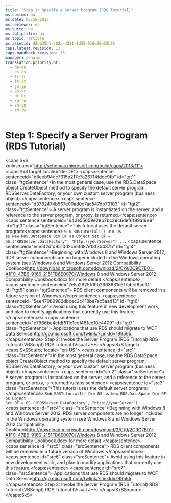 ```yaml
---
title: "Step 1: Specify a Server Program (RDS Tutorial)"
ms.custom: na
ms.date: 05/16/2016
ms.reviewer: na
ms.suite: na
ms.tgt_pltfrm: na
ms.topic: article
ms.assetid: d8bb35b1-c02a-4231-8d55-016e56e53b95
caps.latest.revision: 13
caps.handback.revision: 13
manager: sonalm
translation.priority.ht: 
  - de-de
  - es-es
  - fr-fr
  - it-it
  - ja-jp
  - ko-kr
  - pt-br
  - ru-ru
  - zh-cn
  - zh-tw
---
```

# Step 1: Specify a Server Program (RDS Tutorial)
<?xml version="1.0" encoding="utf-8"?>
<caps:SxS xmlns:caps="http://schemas.microsoft.com/build/caps/2013/11">
  <caps:SxSTarget locale="de-DE">
    <developerConceptualDocument xsi:schemaLocation="http://ddue.schemas.microsoft.com/authoring/2003/5 http://dduestorage.blob.core.windows.net/ddueschema/developer.xsd" xmlns="http://ddue.schemas.microsoft.com/authoring/2003/5" xmlns:xlink="http://www.w3.org/1999/xlink" xmlns:xsi="http://www.w3.org/2001/XMLSchema-instance">
      <introduction>
        <para>
          <caps:sentence sentenceid="b8eeb94dc7315b217e7a26714fddc9fb" id="tgt1" class="tgtSentence">In the most general case, use the <legacyLink xlink:href="9194bffa-5bdf-4dff-af86-f7158c23bfa7">RDS.DataSpace</legacyLink> object <legacyLink xlink:href="dec96be6-0b31-4953-9c9a-e962b5afcd18">CreateObject</legacyLink> method to specify the default server program, <legacyLink xlink:href="e75240c2-b749-471e-b6ea-98cae232efbe">RDSServer.DataFactory</legacyLink>, or your own custom server program (business object).</caps:sentence>
          <caps:sentence sentenceid="d3782474b567e00ad0c7ac547db73103" id="tgt2" class="tgtSentence"> A server program is instantiated on the server, and a reference to the server program, or <legacyItalic>proxy</legacyItalic>, is returned.</caps:sentence>
        </para>
        <para>
          <caps:sentence sentenceid="642e55659e28b2bc39c6def6f99a19e9" id="tgt3" class="tgtSentence">This tutorial uses the default server program:</caps:sentence>
        </para>
        <code>Sub RDSTutorial1()
   Dim DS as New RDS.DataSpace
   Dim DF as Object
   Set DF = DS.("RDSServer.DataFactory", "http://yourServer")
...</code>
        <alert class="important">
          <para>
            <caps:sentence sentenceid="ece5f2dfd9510d2ce5fd87e13f3b437b" id="tgt4" class="tgtSentence">Beginning with Windows 8 and Windows Server 2012, RDS server components are no longer included in the Windows operating system (see Windows 8 and <externalLink><linkText>Windows Server 2012 Compatibility Cookbook</linkText><linkUri>http://download.microsoft.com/download/2/C/9/2C9C7B01-A1FC-47B6-9166-2151FB6E007C/Windows 8 and Windows Server 2012 Compatibility Cookbook.docx</linkUri></externalLink> for more detail).</caps:sentence>
            <caps:sentence sentenceid="7e5a2625f09b2693631c6f7abcf8ac31" id="tgt5" class="tgtSentence"> RDS client components will be removed in a future version of Windows.</caps:sentence>
            <caps:sentence sentenceid="5ee47089982dbcec2c418ba7ac5aad13" id="tgt6" class="tgtSentence"> Avoid using this feature in new development work, and plan to modify applications that currently use this feature.</caps:sentence>
            <caps:sentence sentenceid="e7966be4cfdf511c1cdf461ed10c4409" id="tgt7" class="tgtSentence"> Applications that use RDS should migrate to <externalLink><linkText>WCF Data Service</linkText><linkUri>http://go.microsoft.com/fwlink/?LinkId=199565</linkUri></externalLink>.</caps:sentence>
          </para>
        </alert>
      </introduction>
      <relatedTopics>
        <link xlink:href="5e74c2da-65ee-4de4-8b41-6eac45c3632e">Step 2: Invoke the Server Program (RDS Tutorial)</link>
        <link xlink:href="e2a48c4d-88b1-43ff-a202-9cdec54997d2">RDS Tutorial (VBScript)</link>
        <link xlink:href="d0d735e0-669a-41e7-ada2-8dd80924e349">RDS Tutorial (Visual J++)</link>
      </relatedTopics>
    </developerConceptualDocument>
  </caps:SxSTarget>
  <caps:SxSSource locale="en-US">
    <developerConceptualDocument xsi:schemaLocation="http://ddue.schemas.microsoft.com/authoring/2003/5 http://dduestorage.blob.core.windows.net/ddueschema/developer.xsd" xmlns="http://ddue.schemas.microsoft.com/authoring/2003/5" xmlns:xlink="http://www.w3.org/1999/xlink" xmlns:xsi="http://www.w3.org/2001/XMLSchema-instance">
      <introduction>
        <para>
          <caps:sentence id="src1" class="srcSentence">In the most general case, use the <legacyLink xlink:href="9194bffa-5bdf-4dff-af86-f7158c23bfa7">RDS.DataSpace</legacyLink> object <legacyLink xlink:href="dec96be6-0b31-4953-9c9a-e962b5afcd18">CreateObject</legacyLink> method to specify the default server program, <legacyLink xlink:href="e75240c2-b749-471e-b6ea-98cae232efbe">RDSServer.DataFactory</legacyLink>, or your own custom server program (business object).</caps:sentence>
          <caps:sentence id="src2" class="srcSentence"> A server program is instantiated on the server, and a reference to the server program, or <legacyItalic>proxy</legacyItalic>, is returned.</caps:sentence>
        </para>
        <para>
          <caps:sentence id="src3" class="srcSentence">This tutorial uses the default server program:</caps:sentence>
        </para>
        <code>Sub RDSTutorial1()
   Dim DS as New RDS.DataSpace
   Dim DF as Object
   Set DF = DS.("RDSServer.DataFactory", "http://yourServer")
...</code>
        <alert class="important">
          <para>
            <caps:sentence id="src4" class="srcSentence">Beginning with Windows 8 and Windows Server 2012, RDS server components are no longer included in the Windows operating system (see Windows 8 and <externalLink><linkText>Windows Server 2012 Compatibility Cookbook</linkText><linkUri>http://download.microsoft.com/download/2/C/9/2C9C7B01-A1FC-47B6-9166-2151FB6E007C/Windows 8 and Windows Server 2012 Compatibility Cookbook.docx</linkUri></externalLink> for more detail).</caps:sentence>
            <caps:sentence id="src5" class="srcSentence"> RDS client components will be removed in a future version of Windows.</caps:sentence>
            <caps:sentence id="src6" class="srcSentence"> Avoid using this feature in new development work, and plan to modify applications that currently use this feature.</caps:sentence>
            <caps:sentence id="src7" class="srcSentence"> Applications that use RDS should migrate to <externalLink><linkText>WCF Data Service</linkText><linkUri>http://go.microsoft.com/fwlink/?LinkId=199565</linkUri></externalLink>.</caps:sentence>
          </para>
        </alert>
      </introduction>
      <relatedTopics>
        <link xlink:href="5e74c2da-65ee-4de4-8b41-6eac45c3632e">Step 2: Invoke the Server Program (RDS Tutorial)</link>
        <link xlink:href="e2a48c4d-88b1-43ff-a202-9cdec54997d2">RDS Tutorial (VBScript)</link>
        <link xlink:href="d0d735e0-669a-41e7-ada2-8dd80924e349">RDS Tutorial (Visual J++)</link>
      </relatedTopics>
    </developerConceptualDocument>
  </caps:SxSSource>
</caps:SxS>